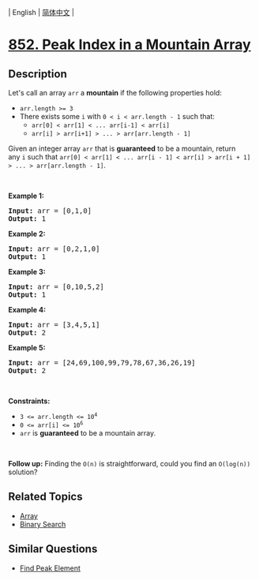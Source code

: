 
| English | [简体中文](README.md) |

# [852. Peak Index in a Mountain Array](https://leetcode-cn.com/problems/peak-index-in-a-mountain-array/)

## Description

<p>Let&#39;s call an array <code>arr</code> a <strong>mountain</strong>&nbsp;if the following properties hold:</p>

<ul>
	<li><code>arr.length &gt;= 3</code></li>
	<li>There exists some <code>i</code> with&nbsp;<code>0 &lt; i&nbsp;&lt; arr.length - 1</code>&nbsp;such that:
	<ul>
		<li><code>arr[0] &lt; arr[1] &lt; ... arr[i-1] &lt; arr[i] </code></li>
		<li><code>arr[i] &gt; arr[i+1] &gt; ... &gt; arr[arr.length - 1]</code></li>
	</ul>
	</li>
</ul>

<p>Given an integer array <code>arr</code> that is <strong>guaranteed</strong> to be&nbsp;a mountain, return any&nbsp;<code>i</code>&nbsp;such that&nbsp;<code>arr[0] &lt; arr[1] &lt; ... arr[i - 1] &lt; arr[i] &gt; arr[i + 1] &gt; ... &gt; arr[arr.length - 1]</code>.</p>

<p>&nbsp;</p>
<p><strong>Example 1:</strong></p>
<pre><strong>Input:</strong> arr = [0,1,0]
<strong>Output:</strong> 1
</pre><p><strong>Example 2:</strong></p>
<pre><strong>Input:</strong> arr = [0,2,1,0]
<strong>Output:</strong> 1
</pre><p><strong>Example 3:</strong></p>
<pre><strong>Input:</strong> arr = [0,10,5,2]
<strong>Output:</strong> 1
</pre><p><strong>Example 4:</strong></p>
<pre><strong>Input:</strong> arr = [3,4,5,1]
<strong>Output:</strong> 2
</pre><p><strong>Example 5:</strong></p>
<pre><strong>Input:</strong> arr = [24,69,100,99,79,78,67,36,26,19]
<strong>Output:</strong> 2
</pre>
<p>&nbsp;</p>
<p><strong>Constraints:</strong></p>

<ul>
	<li><code>3 &lt;= arr.length &lt;= 10<sup>4</sup></code></li>
	<li><code>0 &lt;= arr[i] &lt;= 10<sup>6</sup></code></li>
	<li><code>arr</code> is <strong>guaranteed</strong> to be a mountain array.</li>
</ul>

<p>&nbsp;</p>
<strong>Follow up:</strong> Finding the <code>O(n)</code> is straightforward, could you find an <code>O(log(n))</code> solution?

## Related Topics

- [Array](https://leetcode-cn.com/tag/array)
- [Binary Search](https://leetcode-cn.com/tag/binary-search)

## Similar Questions

- [Find Peak Element](../find-peak-element/README_EN.md)
